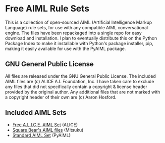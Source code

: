 # Free AIML Rule Sets

This is a collection of open-sourced AIML (Artificial Intelligence Markup 
Language) rule sets, for use with any compatible AIML conversational engine.
The files have been repackaged into a single repo for easy download and
installation. I plan to eventually distribute this on the Python Package 
Index to make it installable with Python's package installer, pip, making
it easily available for use with the PyAIML package.

## GNU General Public License

All files are released under the GNU General Public License. The included 
AIML files are (c) ALICE A.I. Foundation, Inc. I have taken care to 
exclude any files that did not specifically contain a copyright & license 
header provided by the original author. Any additional files that are not 
marked with a copyright header of their own are (c) Aaron Hosford.

## Included AIML Sets 

* [Free A.L.I.C.E. AIML Set](
  https://code.google.com/archive/p/aiml-en-us-foundation-alice/downloads)
  (ALICE)
* [Square Bear's AIML files](http://www.square-bear.co.uk/aiml/) 
  (Mitsuku)
* [Standard AIML Set]( https://github.com/cdwfs/pyaiml/tree/master/standard)
  (PyAIML)
